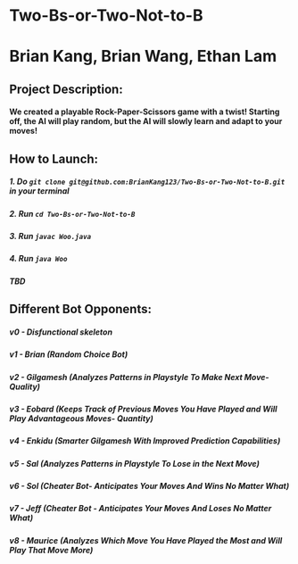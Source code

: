 # Two-Bs-or-Two-Not-to-B
# Brian Kang, Brian Wang, Ethan Lam
## Project Description:
#### We created a playable Rock-Paper-Scissors game with a twist! Starting off, the AI will play random, but the AI will slowly learn and adapt to your moves!

## How to Launch:
##### 1. Do `git clone git@github.com:BrianKang123/Two-Bs-or-Two-Not-to-B.git` in your terminal
##### 2. Run `cd Two-Bs-or-Two-Not-to-B`
##### 3. Run `javac Woo.java`
##### 4. Run `java Woo`
##### **TBD**

## Different Bot Opponents:
##### v0 - Disfunctional skeleton
##### v1 - Brian (Random Choice Bot)
##### v2 - Gilgamesh (Analyzes Patterns in Playstyle To Make Next Move- Quality)
##### v3 - Eobard (Keeps Track of Previous Moves You Have Played and Will Play Advantageous Moves- Quantity)
##### v4 - Enkidu (Smarter Gilgamesh With Improved Prediction Capabilities)
##### v5 - Sal (Analyzes Patterns in Playstyle To Lose in the Next Move)
##### v6 - Sol (Cheater Bot- Anticipates Your Moves And Wins No Matter What)
##### v7 - Jeff (Cheater Bot - Anticipates Your Moves And Loses No Matter What)
##### v8 - Maurice (Analyzes Which Move You Have Played the Most and Will Play That Move More)
